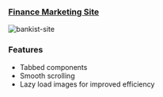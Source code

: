 ### [Finance Marketing Site](https://pipeloluwadebayo.github.io/bank-marketing-site/) 

![bankist-site](https://user-images.githubusercontent.com/81034876/178155990-16a7f4fc-900a-4721-a421-c80c6f2a44f5.png)



### Features
- Tabbed components
- Smooth scrolling
- Lazy load images for improved efficiency
